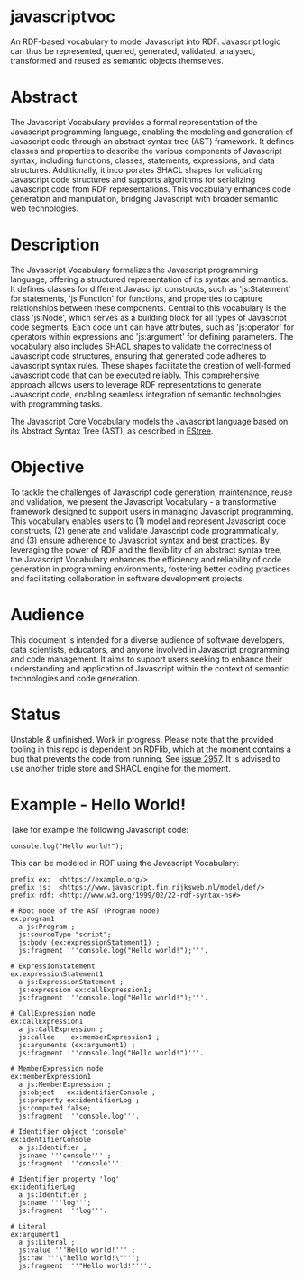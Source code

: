 # javascriptvoc
An RDF-based vocabulary to model Javascript into RDF. Javascript logic can thus be represented, queried, generated, validated, analysed, transformed and reused as semantic objects themselves.

# Abstract

The Javascript Vocabulary provides a formal representation of the Javascript programming language, enabling the modeling and generation of Javascript code through an abstract syntax tree (AST) framework. It defines classes and properties to describe the various components of Javascript syntax, including functions, classes, statements, expressions, and data structures. Additionally, it incorporates SHACL shapes for validating Javascript code structures and supports algorithms for serializing Javascript code from RDF representations. This vocabulary enhances code generation and manipulation, bridging Javascript with broader semantic web technologies.

# Description

The Javascript Vocabulary formalizes the Javascript programming language, offering a structured representation of its syntax and semantics. It defines classes for different Javascript constructs, such as 'js:Statement' for statements, 'js:Function' for functions, and properties to capture relationships between these components. Central to this vocabulary is the class 'js:Node', which serves as a building block for all types of Javascript code segments. Each code unit can have attributes, such as 'js:operator' for operators within expressions and 'js:argument' for defining parameters. The vocabulary also includes SHACL shapes to validate the correctness of Javascript code structures, ensuring that generated code adheres to Javascript syntax rules. These shapes facilitate the creation of well-formed Javascript code that can be executed reliably. This comprehensive approach allows users to leverage RDF representations to generate Javascript code, enabling seamless integration of semantic technologies with programming tasks.
    
The Javascript Core Vocabulary models the Javascript language based on its Abstract Syntax Tree (AST), as described in [EStree](https://github.com/estree/estree). 

# Objective

To tackle the challenges of Javascript code generation, maintenance, reuse and validation, we present the Javascript Vocabulary - a transformative framework designed to support users in managing Javascript programming. This vocabulary enables users to (1) model and represent Javascript code constructs, (2) generate and validate Javascript code programmatically, and (3) ensure adherence to Javascript syntax and best practices. By leveraging the power of RDF and the flexibility of an abstract syntax tree, the Javascript Vocabulary enhances the efficiency and reliability of code generation in programming environments, fostering better coding practices and facilitating collaboration in software development projects.

# Audience

This document is intended for a diverse audience of software developers, data scientists, educators, and anyone involved in Javascript programming and code management. It aims to support users seeking to enhance their understanding and application of Javascript within the context of semantic technologies and code generation.

# Status

Unstable & unfinished. Work in progress. Please note that the provided tooling in this repo is dependent on RDFlib, which at the moment contains a bug that prevents the code from running. See [issue 2957](https://github.com/RDFLib/rdflib/issues/2957). It is advised to use another triple store and SHACL engine for the moment.

# Example - Hello World!

Take for example the following Javascript code:

```
console.log("Hello world!");
```

This can be modeled in RDF using the Javascript Vocabulary:

```
prefix ex:  <https://example.org/>
prefix js:  <https://www.javascript.fin.rijksweb.nl/model/def/>
prefix rdf: <http://www.w3.org/1999/02/22-rdf-syntax-ns#>

# Root node of the AST (Program node)
ex:program1
  a js:Program ;
  js:sourceType "script";  
  js:body (ex:expressionStatement1) ;
  js:fragment '''console.log("Hello world!");'''.  

# ExpressionStatement
ex:expressionStatement1
  a js:ExpressionStatement ;
  js:expression ex:callExpression1;
  js:fragment '''console.log("Hello world!");'''.

# CallExpression node
ex:callExpression1
  a js:CallExpression ;
  js:callee    ex:memberExpression1 ;
  js:arguments (ex:argument1) ;
  js:fragment '''console.log("Hello world!")'''.  

# MemberExpression node
ex:memberExpression1
  a js:MemberExpression ;
  js:object   ex:identifierConsole ;
  js:property ex:identifierLog ;
  js:computed false;
  js:fragment '''console.log'''.

# Identifier object 'console'
ex:identifierConsole
  a js:Identifier ;
  js:name '''console''' ;
  js:fragment '''console'''.  

# Identifier property 'log'
ex:identifierLog
  a js:Identifier ;
  js:name '''log''';
  js:fragment '''log'''.

# Literal
ex:argument1
  a js:Literal ;
  js:value '''Hello world!''' ;
  js:raw '''\"hello world!\"''';
  js:fragment '''"Hello world!"'''.   

``` 
 